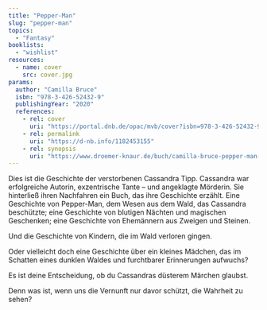```yaml
---
title: "Pepper-Man"
slug: "pepper-man"
topics:
  - "Fantasy"
booklists:
  - "wishlist"
resources:
  - name: cover
    src: cover.jpg
params:
  author: "Camilla Bruce"
  isbn: "978-3-426-52432-9"
  publishingYear: "2020"
  references:
    - rel: cover
      uri: "https://portal.dnb.de/opac/mvb/cover?isbn=978-3-426-52432-9"
    - rel: permalink
      uri: "https://d-nb.info/1182453155"
    - rel: synopsis
      uri: "https://www.droemer-knaur.de/buch/camilla-bruce-pepper-man-9783426524329"
---
```

Dies ist die Geschichte der verstorbenen Cassandra Tipp. Cassandra war 
erfolgreiche Autorin, exzentrische Tante – und angeklagte Mörderin. Sie 
hinterließ ihren Nachfahren ein Buch, das ihre Geschichte erzählt. Eine 
Geschichte von Pepper-Man, dem Wesen aus dem Wald, das Cassandra beschützte; 
eine Geschichte von blutigen Nächten und magischen Geschenken; eine Geschichte 
von Ehemännern aus Zweigen und Steinen.

Und die Geschichte von Kindern, die im Wald verloren gingen.

Oder vielleicht doch eine Geschichte über ein kleines Mädchen, das im Schatten 
eines dunklen Waldes und furchtbarer Erinnerungen aufwuchs?

Es ist deine Entscheidung, ob du Cassandras düsterem Märchen glaubst.

Denn was ist, wenn uns die Vernunft nur davor schützt, die Wahrheit zu sehen?